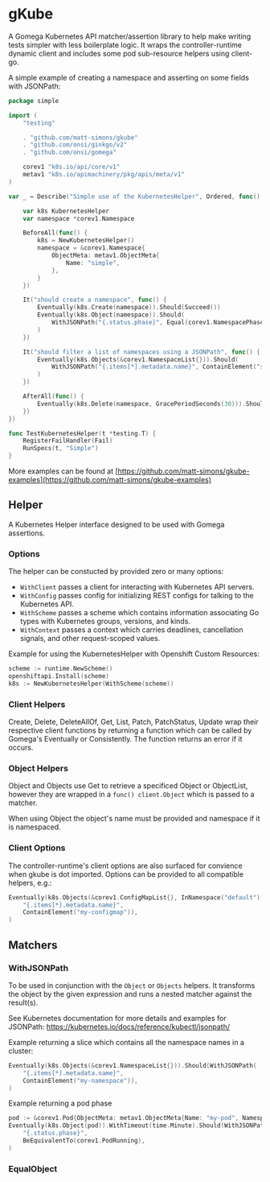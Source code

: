 # gKube

A Gomega Kubernetes API matcher/assertion library to help make writing tests simpler with less boilerplate logic.
It wraps the controller-runtime dynamic client and includes some pod sub-resource helpers using client-go.

A simple example of creating a namespace and asserting on some fields with JSONPath:
```go
package simple

import (
	"testing"

	. "github.com/matt-simons/gkube"
	. "github.com/onsi/ginkgo/v2"
	. "github.com/onsi/gomega"

	corev1 "k8s.io/api/core/v1"
	metav1 "k8s.io/apimachinery/pkg/apis/meta/v1"
)

var _ = Describe("Simple use of the KubernetesHelper", Ordered, func() {

	var k8s KubernetesHelper
	var namespace *corev1.Namespace

	BeforeAll(func() {
		k8s = NewKubernetesHelper()
		namespace = &corev1.Namespace{
			ObjectMeta: metav1.ObjectMeta{
				Name: "simple",
			},
		}
	})

	It("should create a namespace", func() {
		Eventually(k8s.Create(namespace)).Should(Succeed())
		Eventually(k8s.Object(namespace)).Should(
			WithJSONPath("{.status.phase}", Equal(corev1.NamespacePhase("Active"))),
		)
	})

	It("should filter a list of namespaces using a JSONPath", func() {
		Eventually(k8s.Objects(&corev1.NamespaceList{})).Should(
			WithJSONPath("{.items[*].metadata.name}", ContainElement("simple")),
		)
	})

	AfterAll(func() {
		Eventually(k8s.Delete(namespace, GracePeriodSeconds(30))).Should(Succeed())
	})
})

func TestKubernetesHelper(t *testing.T) {
	RegisterFailHandler(Fail)
	RunSpecs(t, "Simple")
}
```

More examples can be found at [https://github.com/matt-simons/gkube-examples](https://github.com/matt-simons/gkube-examples)

## Helper

A Kubernetes Helper interface designed to be used with Gomega assertions.

### Options

The helper can be constucted by provided zero or many options:

* `WithClient` passes a client for interacting with Kubernetes API servers.
* `WithConfig` passes config for initializing REST configs for talking to the Kubernetes API.
* `WithScheme` passes a scheme which contains information associating Go types with Kubernetes groups, versions, and kinds.
* `WithContext` passes a context which carries deadlines, cancellation signals, and other request-scoped values.

Example for using the KubernetesHelper with Openshift Custom Resources:
```go
scheme := runtime.NewScheme()
openshiftapi.Install(scheme)
k8s := NewKubernetesHelper(WithScheme(scheme))

```

### Client Helpers

Create, Delete, DeleteAllOf, Get, List, Patch, PatchStatus, Update wrap their respective client functions by returning a function which can be called by Gomega's Eventually or Consistently. The function returns an error if it occurs.

### Object Helpers

Object and Objects use Get to retrieve a specificed Object or ObjectList, however they are wrapped in a `func() client.Object`
which is passed to a matcher.

When using Object the object's name must be provided and namespace if it is namespaced.

### Client Options

The controller-runtime's client options are also surfaced for convience when gkube is dot imported.
Options can be provided to all compatible helpers, e.g.:
```go
Eventually(k8s.Objects(&corev1.ConfigMapList{}, InNamespace("default"))).Should(WithJSONPath(
	"{.items[*].metadata.name}",
	ContainElement("my-configmap")),
)
```

## Matchers

### WithJSONPath

To be used in conjunction with the `Object` or `Objects` helpers. It transforms the object by the given expression and runs a nested matcher against the result(s).

See Kubernetes documentation for more details and examples for JSONPath: https://kubernetes.io/docs/reference/kubectl/jsonpath/

Example returning a slice which contains all the namespace names in a cluster:
```go
Eventually(k8s.Objects(&corev1.NamespaceList{})).Should(WithJSONPath(
	"{.items[*].metadata.name}",
	ContainElement("my-namespace")),
)
```
Example returning a pod phase
```go
pod := &corev1.Pod{ObjectMeta: metav1.ObjectMeta{Name: "my-pod", Namespace: "default"}}
Eventually(k8s.Object(pod)).WithTimeout(time.Minute).Should(WithJSONPath(
	"{.status.phase}",
	BeEquivalentTo(corev1.PodRunning),
)
```

### EqualObject
